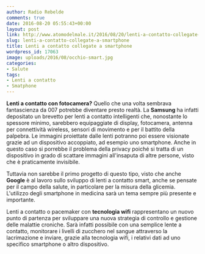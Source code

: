 ```yaml
---
author: Radio Rebelde
comments: true
date: 2016-08-20 05:55:43+00:00
layout: post
link: http://www.atomodelmale.it/2016/08/20/lenti-a-contatto-collegate-a-smartphone/
slug: lenti-a-contatto-collegate-a-smartphone
title: Lenti a contatto collegate a smartphone
wordpress_id: 17063
image: uploads/2016/08/occhio-smart.jpg
categories:
- Salute
tags:
- Lenti a contatto
- Smatphone
---
```


**Lenti a contatto con fotocamera?** Quello che una volta sembrava fantascienza da 007 potrebbe diventare presto realtà.
La **Samsung** ha infatti depositato un brevetto per lenti a contatto intelligenti che, nonostante lo spessore minimo, sarebbero equipaggiate di display, fotocamera, antenna per connettività wireless, sensori di movimento e per il battito della palpebra.
Le immagini proiettate dalle lenti potranno poi essere visionate grazie ad un dispositivo accoppiato, ad esempio uno smartphone.
Anche in questo caso si porrebbe il problema della privacy poiché si tratta di un dispositivo in grado di scattare immagini all'insaputa di altre persone, visto che è praticamente invisibile.

Tuttavia non sarebbe il primo progetto di questo tipo, visto che anche **Google** è al lavoro sullo sviluppo di lenti a contatto smart, anche se pensate per il campo della salute, in particolare per la misura della glicemia.
L'utilizzo degli smartphone in medicina sarà un tema sempre più presente e importante.

Lenti a contatto o pacemaker con **tecnologia wifi** rappresentano un nuovo punto di partenza per sviluppare una nuova strategia di controllo e gestione delle malattie croniche. Sarà infatti possibile con una semplice lente a contatto, monitorare i livelli di zucchero nel sangue attraverso la lacrimazione e inviare, grazie alla tecnologia wifi, i relativi dati ad uno specifico smartphone o altro dispositivo.
